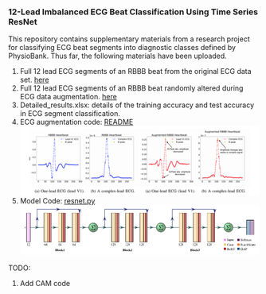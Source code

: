 ### 12-Lead Imbalanced ECG Beat Classification Using Time Series ResNet

This repository contains supplementary materials from a research project for classifying ECG beat segments into diagnostic classes defined by PhysioBank.
Thus far, the following materials have been uploaded.
1. Full 12 lead ECG segments of an RBBB beat from the original ECG data set. [here](supplemental_plots/Figure2)
2. Full 12 lead ECG segments of an RBBB beat randomly altered during ECG data augmentation. [here](supplemental_plots/Figure3)
3. Detailed_results.xlsx: details of the training accuracy and test accuracy in ECG segment classification.
4. ECG augmentation code: [README](ecg-augmentation/README.md)
  ![AugTest](imgs/rbbb.png)
5. Model Code: [resnet.py](resnet/resnet.py)
  ![ResNetArch](imgs/resnet.png)

TODO:
1. Add CAM code
